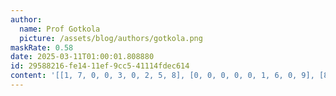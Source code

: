 ```yaml
---
author:
  name: Prof Gotkola
  picture: /assets/blog/authors/gotkola.png
maskRate: 0.58
date: 2025-03-11T01:00:01.808880
id: 29588216-fe14-11ef-9cc5-41114fdec614
content: '[[1, 7, 0, 0, 3, 0, 2, 5, 8], [0, 0, 0, 0, 0, 1, 6, 0, 9], [8, 4, 9, 0, 6, 5, 0, 1, 0], [0, 0, 0, 0, 4, 0, 5, 6, 2], [0, 5, 0, 3, 9, 0, 0, 0, 1], [0, 0, 0, 0, 0, 0, 0, 3, 0], [0, 0, 0, 0, 8, 0, 1, 0, 3], [2, 6, 0, 0, 0, 0, 0, 0, 0], [0, 0, 3, 5, 2, 4, 0, 9, 6]]'
---
```

